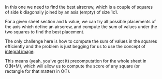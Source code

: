 In this one we need to find the best airscrew, which is a couple of squares of side k diagonally joined
by an axis (empty) of size 1x1.

For a given sheet section and k value, we can try all possible placements of the axis which define an
airscrew, and compute the sum of values under the two squares to find the best placement.

The only challenge here is how to compute the sum of values in the squares efficiently and the problem
is just begging for us to use the concept of [integral image](http://en.wikipedia.org/wiki/Summed_area_table).

This means (yeah, you’ve got it) precomputation for the whole sheet in O(N*M), which will allow us to compute
the score of any square (or rectangle for that matter) in O(1).

